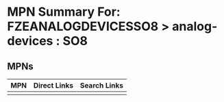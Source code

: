 



# MPN Summary For: FZEANALOGDEVICESSO8 > analog-devices : SO8

## MPNs
  

|MPN|Direct Links|Search Links|
| :--- | :--- | :--- |
||||
